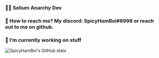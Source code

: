 ### 👨‍💻 Selium Anarchy Dev
### 📡 How to reach me? My discord: SpicyHamBoi#8998 or reach out to me on github.
### 🔧 I’m currently working on stuff
![SpicyHamBoi's GitHub stats](https://github-readme-stats.vercel.app/api?username=anuraghazra&show_icons=true&theme=tokyonight)







<!--
**SpicyHamBoi/SpicyHamBoi** is a ✨ _special_ ✨ repository because its `README.md` (this file) appears on your GitHub profile.

Here are some ideas to get you started:

- 🔭 I’m currently working on ...
- 🌱 I’m currently learning ...
- 👯 I’m looking to collaborate on ...
- 🤔 I’m looking for help with ...
- 💬 Ask me about ...
- 📫 How to reach me: ...
- 😄 Pronouns: ...
- ⚡ Fun fact: ...
-->
